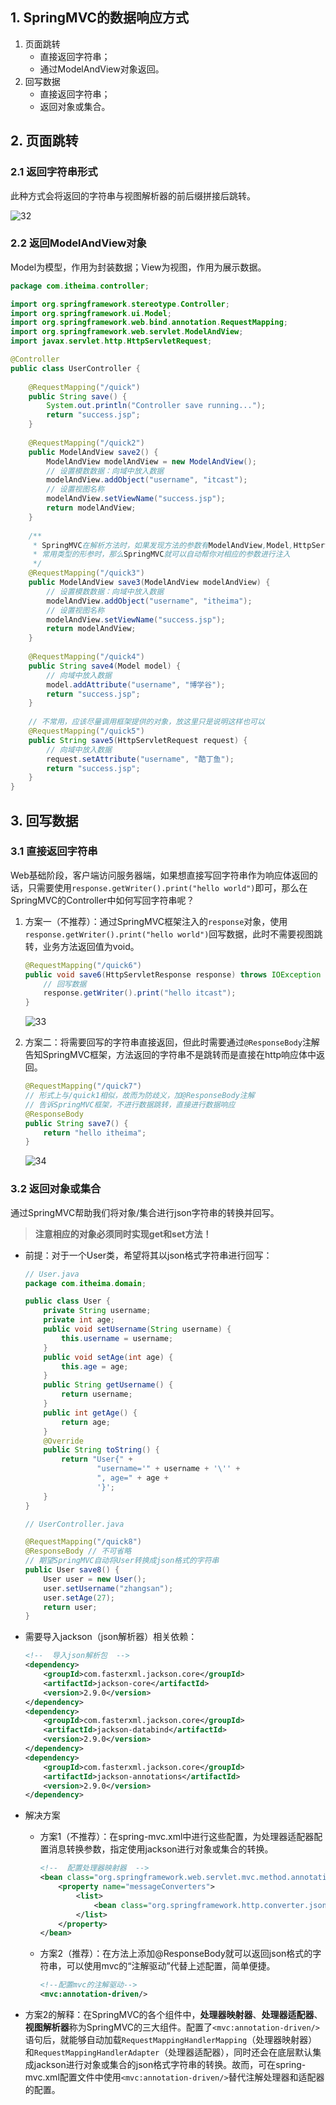 ## 1. SpringMVC的数据响应方式

1. 页面跳转
    - 直接返回字符串；
    - 通过ModelAndView对象返回。
2. 回写数据
    - 直接返回字符串；
    - 返回对象或集合。

## 2. 页面跳转

### 2.1 返回字符串形式

此种方式会将返回的字符串与视图解析器的前后缀拼接后跳转。

![32](https://chua-n.gitee.io/blog-images/notebooks/JavaWeb/SpringMVC/32.png)

### 2.2 返回ModelAndView对象

Model为模型，作用为封装数据；View为视图，作用为展示数据。

```java
package com.itheima.controller;

import org.springframework.stereotype.Controller;
import org.springframework.ui.Model;
import org.springframework.web.bind.annotation.RequestMapping;
import org.springframework.web.servlet.ModelAndView;
import javax.servlet.http.HttpServletRequest;

@Controller
public class UserController {
    
    @RequestMapping("/quick")
    public String save() {
        System.out.println("Controller save running...");
        return "success.jsp";
    }
    
    @RequestMapping("/quick2")
    public ModelAndView save2() {
        ModelAndView modelAndView = new ModelAndView();
        // 设置模数数据：向域中放入数据
        modelAndView.addObject("username", "itcast");
        // 设置视图名称
        modelAndView.setViewName("success.jsp");
        return modelAndView;
    }
    
    /**
     * SpringMVC在解析方法时，如果发现方法的参数有ModelAndView,Model,HttpServletRequest等
     * 常用类型的形参时，那么SpringMVC就可以自动帮你对相应的参数进行注入
     */
    @RequestMapping("/quick3")
    public ModelAndView save3(ModelAndView modelAndView) {
        // 设置模数数据：向域中放入数据
        modelAndView.addObject("username", "itheima");
        // 设置视图名称
        modelAndView.setViewName("success.jsp");
        return modelAndView;
    }
    
    @RequestMapping("/quick4")
    public String save4(Model model) {
        // 向域中放入数据
        model.addAttribute("username", "博学谷");
        return "success.jsp";
    }
    
    // 不常用，应该尽量调用框架提供的对象，放这里只是说明这样也可以
    @RequestMapping("/quick5")
    public String save5(HttpServletRequest request) {
        // 向域中放入数据
        request.setAttribute("username", "酷丁鱼");
        return "success.jsp";
    }
}
```

## 3. 回写数据

### 3.1 直接返回字符串

Web基础阶段，客户端访问服务器端，如果想直接写回字符串作为响应体返回的话，只需要使用`response.getWriter().print("hello world")`即可，那么在SpringMVC的Controller中如何写回字符串呢？

1. 方案一（不推荐）：通过SpringMVC框架注入的`response`对象，使用`response.getWriter().print("hello world")`回写数据，此时不需要视图跳转，业务方法返回值为void。

    ```java
    @RequestMapping("/quick6")
    public void save6(HttpServletResponse response) throws IOException {
        // 回写数据
        response.getWriter().print("hello itcast");
    }
    ```

    ![33](https://chua-n.gitee.io/blog-images/notebooks/JavaWeb/SpringMVC/33.png)

2. 方案二：将需要回写的字符串直接返回，但此时需要通过`@ResponseBody`注解告知SpringMVC框架，方法返回的字符串不是跳转而是直接在http响应体中返回。

    ```java
    @RequestMapping("/quick7")
    // 形式上与/quick1相似，故而为防歧义，加@ResponseBody注解
    // 告诉SpringMVC框架，不进行数据跳转，直接进行数据响应
    @ResponseBody
    public String save7() {
        return "hello itheima";
    }
    ```

    ![34](https://chua-n.gitee.io/blog-images/notebooks/JavaWeb/SpringMVC/34.png)

### 3.2 返回对象或集合

通过SpringMVC帮助我们将对象/集合进行json字符串的转换并回写。

> **注意相应的对象必须同时实现get和set方法！**

-  前提：对于一个User类，希望将其以json格式字符串进行回写：

    ```java
    // User.java
    package com.itheima.domain;
    
    public class User {
        private String username;
        private int age;
        public void setUsername(String username) {
            this.username = username;
        }
        public void setAge(int age) {
            this.age = age;
        }
        public String getUsername() {
            return username;
        }
        public int getAge() {
            return age;
        }
        @Override
        public String toString() {
            return "User{" +
                    "username='" + username + '\'' +
                    ", age=" + age +
                    '}';
        }
    }
    ```

    ```java
    // UserController.java
    
    @RequestMapping("/quick8")
    @ResponseBody // 不可省略
    // 期望SpringMVC自动将User转换成json格式的字符串
    public User save8() {
        User user = new User();
        user.setUsername("zhangsan");
        user.setAge(27);
        return user;
    }
    ```

- 需要导入jackson（json解析器）相关依赖：

    ```xml
    <!--  导入json解析包  -->
    <dependency>
        <groupId>com.fasterxml.jackson.core</groupId>
        <artifactId>jackson-core</artifactId>
        <version>2.9.0</version>
    </dependency>
    <dependency>
        <groupId>com.fasterxml.jackson.core</groupId>
        <artifactId>jackson-databind</artifactId>
        <version>2.9.0</version>
    </dependency>
    <dependency>
        <groupId>com.fasterxml.jackson.core</groupId>
        <artifactId>jackson-annotations</artifactId>
        <version>2.9.0</version>
    </dependency>
    ```

- 解决方案

    - 方案1（不推荐）：在spring-mvc.xml中进行这些配置，为处理器适配器配置消息转换参数，指定使用jackson进行对象或集合的转换。

        ```xml
        <!--  配置处理器映射器  -->
        <bean class="org.springframework.web.servlet.mvc.method.annotation.RequestMappingHandlerAdapter">
            <property name="messageConverters">
                <list>
                    <bean class="org.springframework.http.converter.json.MappingJackson2HttpMessageConverter"/>
                </list>
            </property>
        </bean>
        ```

    - 方案2（推荐）：在方法上添加@ResponseBody就可以返回json格式的字符串，可以使用mvc的“注解驱动”代替上述配置，简单便捷。

        ```xml
        <!--配置mvc的注解驱动-->
        <mvc:annotation-driven/>
        ```

- 方案2的解释：在SpringMVC的各个组件中，**处理器映射器**、**处理器适配器**、**视图解析器**称为SpringMVC的三大组件。配置了`<mvc:annotation-driven/>`语句后，就能够自动加载`RequestMappingHandlerMapping`（处理器映射器）和`RequestMappingHandlerAdapter`（处理器适配器），同时还会在底层默认集成jackson进行对象或集合的json格式字符串的转换。故而，可在spring-mvc.xml配置文件中使用`<mvc:annotation-driven/>`替代注解处理器和适配器的配置。

